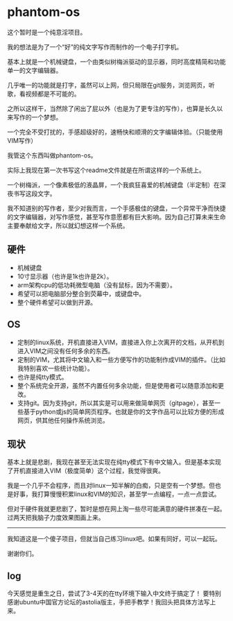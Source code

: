 # phantom-os

这个暂时是一个纯意淫项目。

我的想法是为了一个“好”的纯文字写作而制作的一个电子打字机。

基本上就是一个机械键盘，一个由类似树梅派驱动的显示器，同时高度精简和功能单一的文字编辑器。

几乎唯一的功能就是打字，虽然可以上网，但只局限在git服务，浏览网页，听歌，看视频都是不可能的。

之所以这样干，当然除了闲出了屁以外（也是为了更专注的写作），也算是长久以来写作的一个梦想。

一个完全不受打扰的，手感超级好的，速畅快和顺滑的文字编辑体验。（只能使用VIM写作）

我管这个东西叫做phantom-os。

实际上我现在第一次书写这个readme文件就是在所谓这样的一个系统上。

一个树梅派，一个像素极低的液晶屏，一个我疯狂喜爱的机械键盘（半定制）在深夜书写这段文字。

我不知道别的写作者，至少对我而言，一个手感极佳的键盘，一个异常干净而快捷的文字编辑器，对写作感觉，甚至写作意愿都有巨大影响。因为自己打算未来生命主要奉献给文字，所以就幻想这样一个系统。

## 硬件

- 机械键盘
- 10寸显示器（也许是1k也许是2k）。
- arm架构cpu的低功耗微型电脑（没有鼠标，因为不需要）。
- 希望可以把电脑部分整合到荧幕中，或键盘中。
- 整个硬件希望可以做到开源。

## OS

- 定制的linux系统，开机直接进入VIM，直接进入你上次离开的文档，从开机到进入VIM之间没有任何多余的东西。
- 定制的VIM，尤其将中文输入和一些方便写作的功能制作成VIM的插件。（比如我特别喜欢一些统计功能）。
- 也许是纯tty模式。
- 整个系统完全开源，虽然不内置任何多余功能，但是使用者可以随意添加和更改。
- 支持git。因为支持git，所以其实是可以用来做简单网页（gitpage），甚至一些基于python或js的简单网页程序。也就是你的文字作品可以比较方便的形成网页，供其他任何操作系统浏览。

## 现状

基本上就是悲剧，我现在甚至无法实现在纯tty模式下有中文输入。但是基本实现了开机直接进入VIM（极度简单）这个过程，我觉得很爽。

我是一个几乎不会程序，而且对linux一知半解的白痴，只是空有一个梦想。但也是好事，我打算慢慢积累linux和VIM的知识，甚至学一点编程，一点一点尝试。

但对于硬件我就更悲剧了，暂时是想在网上淘一些尽可能满意的硬件拼凑在一起。过两天把我脑子力度效果图画上来。


---

我知道这是一个傻子项目，但就当自己练习linux吧。如果有同好，可以一起玩。

谢谢你们。


## log
今天感觉是重生之日，尝试了3-4天的在tty环境下输入中文终于搞定了！
要特别感谢ubuntu中国官方论坛的astolia版主，手把手教学！我回头把具体方法写上来。

